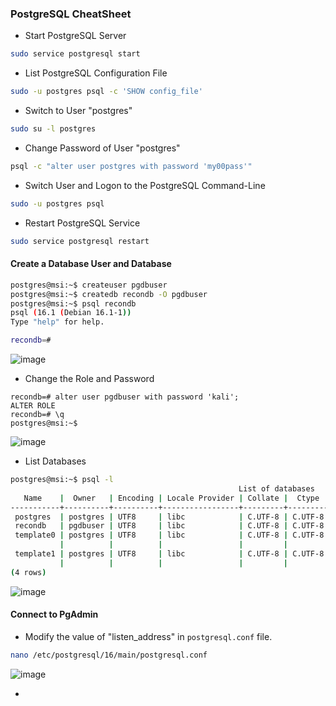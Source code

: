 ### PostgreSQL CheatSheet

- Start PostgreSQL Server
```bash
sudo service postgresql start
```

- List PostgreSQL Configuration File
```bash
sudo -u postgres psql -c 'SHOW config_file'
```

- Switch to User "postgres"
```bash
sudo su -l postgres
```

- Change Password of User "postgres"
```bash
psql -c "alter user postgres with password 'my00pass'"
```

- Switch User and Logon to the PostgreSQL Command-Line
```bash
sudo -u postgres psql
```

- Restart PostgreSQL Service
```bash
sudo service postgresql restart
```

#### Create a Database User and Database
```bash
postgres@msi:~$ createuser pgdbuser
postgres@msi:~$ createdb recondb -O pgdbuser
postgres@msi:~$ psql recondb
psql (16.1 (Debian 16.1-1))
Type "help" for help.

recondb=#
```
![image](https://github.com/karanshergill/CheatSheets/assets/83878909/37741607-69ea-4af1-819c-e3818a6584a6)

- Change the Role and Password
```psql
recondb=# alter user pgdbuser with password 'kali';
ALTER ROLE
recondb=# \q
postgres@msi:~$
```
![image](https://github.com/karanshergill/CheatSheets/assets/83878909/e72aa482-773f-4db1-a362-62d5136123c0)

- List Databases
```bash
postgres@msi:~$ psql -l
                                                   List of databases
   Name    |  Owner   | Encoding | Locale Provider | Collate |  Ctype  | ICU Locale | ICU Rules |   Access privileges
-----------+----------+----------+-----------------+---------+---------+------------+-----------+-----------------------
 postgres  | postgres | UTF8     | libc            | C.UTF-8 | C.UTF-8 |            |           |
 recondb   | pgdbuser | UTF8     | libc            | C.UTF-8 | C.UTF-8 |            |           |
 template0 | postgres | UTF8     | libc            | C.UTF-8 | C.UTF-8 |            |           | =c/postgres          +
           |          |          |                 |         |         |            |           | postgres=CTc/postgres
 template1 | postgres | UTF8     | libc            | C.UTF-8 | C.UTF-8 |            |           | =c/postgres          +
           |          |          |                 |         |         |            |           | postgres=CTc/postgres
(4 rows)
```
![image](https://github.com/karanshergill/CheatSheets/assets/83878909/cee2bf05-b197-40ac-af54-2f740e70ac7e)


#### Connect to PgAdmin
- Modify the value of "listen_address" in `postgresql.conf` file.

```bash
nano /etc/postgresql/16/main/postgresql.conf
```
![image](https://github.com/karanshergill/CheatSheets/assets/83878909/bbba9fed-97eb-4641-aedf-693278806eec)

- 
